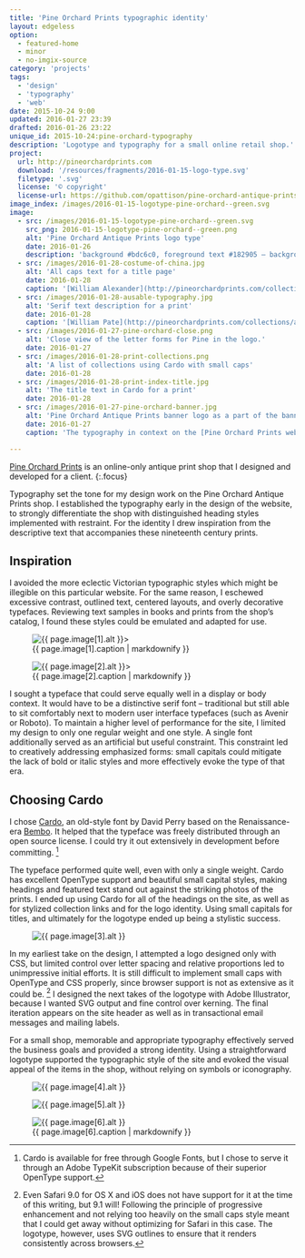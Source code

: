 ```yaml
---
title: 'Pine Orchard Prints typographic identity'
layout: edgeless
option:
  - featured-home
  - minor
  - no-imgix-source
category: 'projects'
tags:
  - 'design'
  - 'typography'
  - 'web'
date: 2015-10-24 9:00
updated: 2016-01-27 23:39
drafted: 2016-01-26 23:22
unique_id: 2015-10-24:pine-orchard-typography
description: 'Logotype and typography for a small online retail shop.'
project:
  url: http://pineorchardprints.com
  download: '/resources/fragments/2016-01-15-logo-type.svg'
  filetype: '.svg'
  license: '© copyright'
  license-url: https://github.com/opattison/pine-orchard-antique-prints#credits
image_index: /images/2016-01-15-logotype-pine-orchard--green.svg
image:
  - src: /images/2016-01-15-logotype-pine-orchard--green.svg
    src_png: 2016-01-15-logotype-pine-orchard--green.png
    alt: 'Pine Orchard Antique Prints logo type'
    date: 2016-01-26
    description: 'background #bdc6c0, foreground text #182905 – background was generated for this context, since the original logo is typically superimposed on an image background.'
  - src: /images/2016-01-28-costume-of-china.jpg
    alt: 'All caps text for a title page'
    date: 2016-01-28
    caption: '[William Alexander](http://pineorchardprints.com/collections/alexander-costume-of-china), <i>Costume of China</i>, 1814'
  - src: /images/2016-01-28-ausable-typography.jpg
    alt: 'Serif text description for a print'
    date: 2016-01-28
    caption: '[William Pate](http://pineorchardprints.com/collections/american-landscape), <i>American Landscape</i>, 1869'
  - src: /images/2016-01-27-pine-orchard-close.png
    alt: 'Close view of the letter forms for Pine in the logo.'
    date: 2016-01-27
  - src: /images/2016-01-28-print-collections.png
    alt: 'A list of collections using Cardo with small caps'
    date: 2016-01-28
  - src: /images/2016-01-28-print-index-title.jpg
    alt: 'The title text in Cardo for a print'
    date: 2016-01-28
  - src: /images/2016-01-27-pine-orchard-banner.jpg
    alt: 'Pine Orchard Antique Prints banner logo as a part of the banner on the shop'
    date: 2016-01-27
    caption: 'The typography in context on the [Pine Orchard Prints website](http://pineorchardprints.com).'

---
```


[Pine Orchard Prints](http://pineorchardprints.com) is an online-only antique print shop that I designed and developed for a client.
{:.focus}

Typography set the tone for my design work on the Pine Orchard Antique Prints shop. I established the typography early in the design of the website, to strongly differentiate the shop with distinguished heading styles implemented with restraint. For the identity I drew inspiration from the descriptive text that accompanies these nineteenth century prints.

## Inspiration

I avoided the more eclectic Victorian typographic styles which might be illegible on this particular website. For the same reason, I eschewed excessive contrast, outlined text, centered layouts, and overly decorative typefaces. Reviewing text samples in books and prints from the shop’s catalog, I found these styles could be emulated and adapted for use.

<div class="grid">
  <figure class="grid-figure">
    <img src="{{ page.image[1].src | imgix_url }}" alt="{{ page.image[1].alt }}"
    sizes="{{ site.sizes_grid2 }}"
    srcset="{% for source in site.srcset_grid2 %}{{ page.image[1].src | imgix_url: w: site.srcset_grid2[forloop.index0] }} {{ site.srcset_grid2[forloop.index0] }}w{% if forloop.last == false %}, {% endif %}{% endfor %}"
    alt="{{ page.image[1].alt }}">>
    <figcaption>{{ page.image[1].caption | markdownify }}</figcaption>
  </figure>
  <figure class="grid-figure">
    <img src="{{ page.image[2].src | imgix_url, q: 60 }}" alt="{{ page.image[2].alt }}"
    sizes="{{ site.sizes_grid2 }}"
    srcset="{% for source in site.srcset_grid2 %}{{ page.image[2].src | imgix_url: w: site.srcset_grid2[forloop.index0], q: 60 }} {{ site.srcset_grid2[forloop.index0] }}w{% if forloop.last == false %}, {% endif %}{% endfor %}"
    alt="{{ page.image[2].alt }}">>
    <figcaption>{{ page.image[2].caption | markdownify }}</figcaption>
  </figure>
</div>

I sought a typeface that could serve equally well in a display or body context. It would have to be a distinctive serif font – traditional but still able to sit comfortably next to modern user interface typefaces (such as Avenir or Roboto). To maintain a higher level of performance for the site, I limited my design to only one regular weight and one style. A single font additionally served as an artificial but useful constraint. This constraint led to creatively addressing emphasized forms: small capitals could mitigate the lack of bold or italic styles and more effectively evoke the type of that era.

## Choosing Cardo

I chose [Cardo](http://scholarsfonts.net/cardofnt.html), an old-style font by David Perry based on the Renaissance-era [Bembo](https://en.wikipedia.org/wiki/Bembo). It helped that the typeface was freely distributed through an open source license. I could try it out extensively in development before committing. [^1]

The typeface performed quite well, even with only a single weight. Cardo has excellent OpenType support and beautiful small capital styles, making headings and featured text stand out against the striking photos of the prints. I ended up using Cardo for all of the headings on the site, as well as for stylized collection links and for the logo identity. Using small capitals for titles, and ultimately for the logotype ended up being a stylistic success.

<figure class="image--narrow screenshot">
  <img src="{{ page.image[3].src | imgix_url }}" alt="{{ page.image[3].alt }}" />
</figure>

In my earliest take on the design, I attempted a logo designed only with CSS, but limited control over letter spacing and relative proportions led to unimpressive initial efforts. It is still difficult to implement small caps with OpenType and CSS properly, since browser support is not as extensive as it could be. [^2] I designed the next takes of the logotype with Adobe Illustrator, because I wanted SVG output and fine control over kerning. The final iteration appears on the site header as well as in transactional email messages and mailing labels.

For a small shop, memorable and appropriate typography effectively served the business goals and provided a strong identity. Using a straightforward logotype supported the typographic style of the site and evoked the visual appeal of the items in the shop, without relying on symbols or iconography.

<div class="grid--wide">
  <figure class="grid-figure screenshot">
    <img src="{{ page.image[4].src | imgix_url }}" alt="{{ page.image[4].alt }}">
  </figure>
  <figure class="grid-figure screenshot">
    <img src="{{ page.image[5].src | imgix_url }}" alt="{{ page.image[5].alt }}">
  </figure>
</div>

<figure class="image--wide screenshot">
  <img
    src="{{ page.image[6].src | imgix_url, q: 60 }}"
    sizes="{{ site.sizes_grid2 }}"
    srcset="{% for source in site.srcset_grid2 %}{{ page.image[6].src | imgix_url: w: site.srcset_grid2[forloop.index0], q: 60 }} {{ site.srcset_grid2[forloop.index0] }}w{% if forloop.last == false %}, {% endif %}{% endfor %}"
    alt="{{ page.image[6].alt }}">
  <figcaption>{{ page.image[6].caption | markdownify }}</figcaption>
</figure>


[^1]: Cardo is available for free through Google Fonts, but I chose to serve it through an Adobe TypeKit subscription because of their superior OpenType support.
[^2]: Even Safari 9.0 for OS X and iOS does not have support for it at the time of this writing, but 9.1 will! Following the principle of progressive enhancement and not relying too heavily on the small caps style meant that I could get away without optimizing for Safari in this case. The logotype, however, uses SVG outlines to ensure that it renders consistently across browsers.
